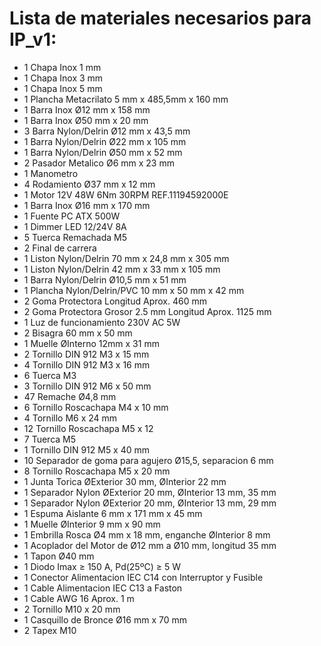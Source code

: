 # Lista de materiales necesarios para IP_v1:


* 1	Chapa Inox 1 mm	
* 1	Chapa Inox 3 mm	
* 1	Chapa Inox 5 mm	
* 1	Plancha Metacrilato 5 mm x 485,5mm x 160 mm	
* 1	Barra Inox Ø12 mm x 158 mm 	
* 1	Barra Inox Ø50 mm x 20 mm	
* 3	Barra Nylon/Delrin Ø12 mm x 43,5 mm	
* 1	Barra Nylon/Delrin Ø22 mm x 105 mm	
* 1	Barra Nylon/Delrin Ø50 mm x 52 mm	
* 2	Pasador Metalico Ø6 mm x 23 mm	
* 1	Manometro	
* 4	Rodamiento Ø37 mm x 12 mm	
* 1	Motor 12V 48W 6Nm 30RPM REF.11194592000E	
* 1	Barra Inox Ø16 mm x 170 mm	
* 1	Fuente PC ATX 500W	
* 1	Dimmer LED 12/24V 8A	
* 5	Tuerca Remachada M5	
* 2	Final de carrera	
* 1	Liston Nylon/Delrin 70 mm x 24,8 mm x 305 mm	
* 1	Liston Nylon/Delrin 42 mm x 33 mm x 105 mm	
* 1	Barra Nylon/Delrin Ø10,5 mm x 51 mm	
* 1	Plancha Nylon/Delrin/PVC 10 mm x 50 mm x 42 mm	
* 2	Goma Protectora Longitud Aprox. 460 mm 	
* 2	Goma Protectora Grosor 2.5 mm Longitud Aprox. 1125 mm	
* 1	Luz de funcionamiento 230V AC 5W	
* 2	Bisagra 60 mm x 50 mm	
* 1	Muelle ØInterno 12mm x 31 mm 	
* 2	Tornillo DIN 912 M3 x 15 mm	
* 4	Tornillo DIN 912 M3 x 16 mm	
* 6	Tuerca M3 	
* 3	Tornillo DIN 912 M6 x 50 mm	
* 47 Remache Ø4,8 mm 	
* 6	Tornillo Roscachapa M4 x 10 mm	
* 4	Tornillo M6 x 24 mm	
* 12 Tornillo Roscachapa M5 x 12	
* 7	Tuerca M5	
* 1	Tornillo DIN 912 M5 x 40 mm	
* 10 Separador de goma para agujero Ø15,5, separacion 6 mm	
* 8	Tornillo Roscachapa M5 x 20 mm	
* 1	Junta Torica ØExterior 30 mm, ØInterior 22 mm	
* 1	Separador Nylon ØExterior 20 mm, ØInterior 13 mm, 35 mm	
* 1	Separador Nylon ØExterior 20 mm, ØInterior 13 mm, 29 mm	
* 1	Espuma Aislante 6 mm x 171 mm x 45 mm	
* 1	Muelle ØInterior 9 mm x 90 mm	
* 1	Embrilla Rosca Ø4 mm x 18 mm, enganche ØInterior 8 mm	
* 1	Acoplador del Motor de Ø12 mm a Ø10 mm, longitud 35 mm	
* 1	Tapon Ø40 mm	
* 1	Diodo Imax ≥ 150 A, Pd(25ºC) ≥ 5 W	
* 1	Conector Alimentacion IEC C14 con Interruptor y Fusible	
* 1	Cable Alimentacion IEC C13 a Faston	
* 1	Cable AWG 16 Aprox. 1 m	
* 2	Tornillo M10 x 20 mm	
* 1	Casquillo de Bronce Ø16 mm x 70 mm	
* 2	Tapex M10	